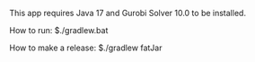 This app requires Java 17 and Gurobi Solver 10.0 to be installed.

How to run:
$./gradlew.bat

How to make a release:
$./gradlew fatJar
